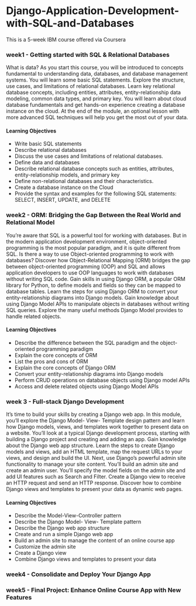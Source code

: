 # Django-Application-Development-with-SQL-and-Databases
This is a 5-week IBM course offered via Coursera

### week1 - Getting started with SQL & Relational Databases

What is data? As you start this course, you will be introduced to concepts fundamental to understanding data, databases, and database management systems. You will learn some basic SQL statements. Explore the structure, use cases, and limitations of relational databases. Learn key relational database concepts, including entities, attributes, entity-relationship data modeling, common data types, and primary key. You will learn about cloud database fundamentals and get hands-on experience creating a database instance on the cloud. At the end of the module, an optional lesson with more advanced SQL techniques will help you get the most out of your data.
#### Learning Objectives
- Write basic SQL statements
- Describe relational databases
- Discuss the use cases and limitations of relational databases.
- Define data and databases
- Describe relational database concepts such as entities, attributes, entity-relationship models, and primary key
- Define non-relational databases and their characteristics.
- Create a database instance on the Cloud
- Provide the syntax and examples for the following SQL statements: SELECT, INSERT, UPDATE, and DELETE

### week2 - ORM: Bridging the Gap Between the Real World and Relational Model

You’re aware that SQL is a powerful tool for working with databases. But in the modern application development environment, object-oriented programming is the most popular paradigm, and it is quite different from SQL. Is there a way to use Object-oriented programming to work with databases? Discover how Object-Relational Mapping (ORM) bridges the gap between object-oriented programming (OOP) and SQL and allows application developers to use OOP languages to work with databases without writing SQL code. Gain skills in using Django ORM, a popular ORM library for Python, to define models and fields so they can be mapped to database tables. Learn the steps for using Django ORM to convert your entity-relationship diagrams into Django models. Gain knowledge about using Django Model APIs to manipulate objects in databases without writing SQL queries. Explore the many useful methods Django Model provides to handle related objects.
#### Learning Objectives
- Describe the difference between the SQL paradigm and the object-oriented programming paradigm
- Explain the core concepts of ORM
- List the pros and cons of ORM
- Explain the core concepts of Django ORM
- Convert your entity-relationship diagrams into Django models
- Perform CRUD operations on database objects using Django model APIs
- Access and delete related objects using Django Model APIs

### week 3 - Full-stack Django Development

It’s time to build your skills by creating a Django web app. In this module, you’ll explore the Django Model- View- Template design pattern and learn how Django models, views, and templates work together to present data on a website. You’ll look at a typical Django development process, starting with building a Django project and creating and adding an app. Gain knowledge about the Django web app structure. Learn the steps to create Django models and views, add an HTML template, map the request URLs to your views, and design and build the UI. Next, use Django’s powerful admin site functionality to manage your site content. You’ll build an admin site and create an admin user. You’ll specify the model fields on the admin site and add UI features such as Search and Filter. Create a Django view to receive an HTTP request and send an HTTP response. Discover how to combine Django views and templates to present your data as dynamic web pages.
#### Learning Objectives
- Describe the Model-View-Controller pattern
- Describe the Django Model- View- Template pattern
- Describe the Django web app structure
- Create and run a simple Django web app
- Build an admin site to manage the content of an online course app
- Customize the admin site
- Create a Django view
- Combine Django views and templates to present your data

### week4 - Consolidate and Deploy Your Django App

### week5 - Final Project: Enhance Online Course App with New Features

